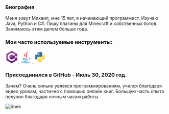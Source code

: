 ### Биография
Меня зовут Михаил, мне 15 лет, я начинающий программист. Изучаю Java, Python и C#. Пишу плагины для Minecraft и собственных ботов. Занимаюсь этим делом больше года.

### Мои часто используемые инструменты:
<a href="https://www.w3schools.com/cs/" target="_blank" rel="noreferrer"> <img src="https://raw.githubusercontent.com/devicons/devicon/master/icons/csharp/csharp-original.svg" alt="csharp" width="40" height="40"/> </a> <a href="https://www.java.com" target="_blank" rel="noreferrer"> <img src="https://raw.githubusercontent.com/devicons/devicon/master/icons/java/java-original.svg" alt="java" width="40" height="40"/> </a> <a href="https://www.python.org" target="_blank" rel="noreferrer"> <img src="https://raw.githubusercontent.com/devicons/devicon/master/icons/python/python-original.svg" alt="python" width="40" height="40"/> </a>

### Присоединился в GitHub - Июль 30, 2020 год.
Зачем? Очень сильно увлёкся программированиям, учился благодаря видео урокам, частично с помощью онлайн книг. Большую часть опыта получил благодаря ночным часам работы.

![Snek](https://raw.githubusercontent.com/jewlexx/jewlexx/snake/github-contribution-grid-snake.svg)
